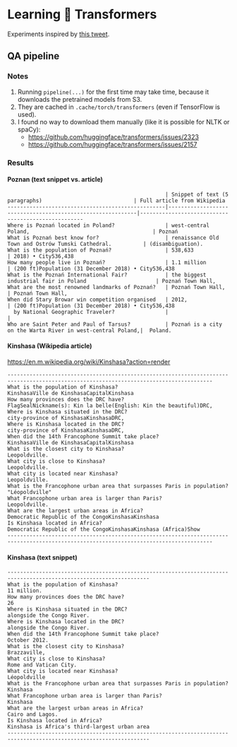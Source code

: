 # Learning 🤗 Transformers

Experiments inspired by [this tweet](https://twitter.com/jmcimula/status/1213623492807135234/photo/1).

## QA pipeline

### Notes

1. Running `pipeline(...)` for the first time may take time, because
   it downloads the pretrained models from S3.
2. They are cached in `.cache/torch/transformers` (even if TensorFlow is
   used).
3. I found no way to download them manually (like it is possible for NLTK
   or spaCy):
   - https://github.com/huggingface/transformers/issues/2323
   - https://github.com/huggingface/transformers/issues/2157

### Results

#### Poznan (text snippet vs. article)
                                                      | Snippet of text (5 paragraphs)                             | Full article from Wikipedia 
    --------------------------------------------------|------------------------------------------------------------|----------------------------------------------------
    Where is Poznań located in Poland?                | west-central Poland,                                       | Poznań
    What is Poznań best know for?                     | renaissance Old Town and Ostrów Tumski Cathedral.          | (disambiguation).
    What is the population of Poznań?                 | 538,633                                                    | 2018) • City536,438
    How many people live in Poznań?                   | 1.1 million                                                | (200 ft)Population (31 December 2018) • City536,438
    What is the Poznań International Fair?            | the biggest industrial fair in Poland                      | Poznań Town Hall,
    What are the most renowned landmarks of Poznań?   | Poznań Town Hall,                                          | Poznań Town Hall,
    When did Stary Browar win competition organised   | 2012,                                                      | (200 ft)Population (31 December 2018) • City536,438
      by National Geographic Traveler?                |                                                            |
    Who are Saint Peter and Paul of Tarsus?           | Poznań is a city on the Warta River in west-central Poland,|  Poland.

#### Kinshasa (Wikipedia article)

https://en.m.wikipedia.org/wiki/Kinshasa?action=render

    ----------------------------------------------------------------------  -----------------------------------------------------------------
    What is the population of Kinshasa?                                     KinshasaVille de KinshasaCapitalKinshasa
    How many provinces does the DRC have?                                   FlagSealNickname(s): Kin la belle(English: Kin the beautiful)DRC,
    Where is Kinshasa situated in the DRC?                                  city-province of KinshasaKinshasaDRC,
    Where is Kinshasa located in the DRC?                                   city-province of KinshasaKinshasaDRC,
    When did the 14th Francophone Summit take place?                        KinshasaVille de KinshasaCapitalKinshasa
    What is the closest city to Kinshasa?                                   Leopoldville.
    What city is close to Kinshasa?                                         Leopoldville.
    What city is located near Kinshasa?                                     Leopoldville.
    What is the Francophone urban area that surpasses Paris in population?  "Léopoldville"
    What Francophone urban area is larger than Paris?                       Leopoldville.
    What are the largest urban areas in Africa?                             Democratic Republic of the CongoKinshasaKinshasa
    Is Kinshasa located in Africa?                                          Democratic Republic of the CongoKinshasaKinshasa (Africa)Show
    ----------------------------------------------------------------------  -----------------------------------------------------------------

#### Kinshasa (text snippet)

    ----------------------------------------------------------------------  ---------------------------------------------
    What is the population of Kinshasa?                                     11 million.
    How many provinces does the DRC have?                                   26
    Where is Kinshasa situated in the DRC?                                  alongside the Congo River.
    Where is Kinshasa located in the DRC?                                   alongside the Congo River.
    When did the 14th Francophone Summit take place?                        October 2012.
    What is the closest city to Kinshasa?                                   Brazzaville,
    What city is close to Kinshasa?                                         Rome and Vatican City.
    What city is located near Kinshasa?                                     Léopoldville
    What is the Francophone urban area that surpasses Paris in population?  Kinshasa
    What Francophone urban area is larger than Paris?                       Kinshasa
    What are the largest urban areas in Africa?                             Cairo and Lagos.
    Is Kinshasa located in Africa?                                          Kinshasa is Africa's third-largest urban area
    ----------------------------------------------------------------------  ---------------------------------------------

